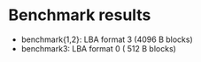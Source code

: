 # Benchmark results

 - benchmark{1,2}: LBA format 3 (4096 B blocks)
 - benchmark3:     LBA format 0 ( 512 B blocks)
